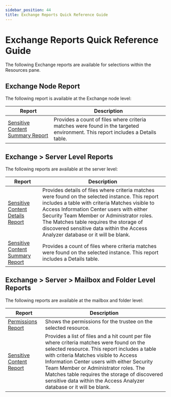 ```yaml
---
sidebar_position: 44
title: Exchange Reports Quick Reference Guide
---
```


# Exchange Reports Quick Reference Guide

The following Exchange reports are available for selections within the Resources pane.

## Exchange Node Report

The following report is available at the Exchange node level:

| Report | Description |
| --- | --- |
| [Sensitive Content Summary Report](SensitiveContentSummary "Sensitive Content Summary Report") | Provides a count of files where criteria matches were found in the targeted environment. This report includes a Details table. |

## Exchange > Server Level Reports

The following reports are available at the server level:

| Report | Description |
| --- | --- |
| [Sensitive Content Details Report](Server/SensitiveContentDetails "Sensitive Content Details Report") | Provides details of files where criteria matches were found on the selected instance. This report includes a table with criteria Matches visible to Access Information Center users with either Security Team Member or Administrator roles. The Matches table requires the storage of discovered sensitive data within the Access Analyzer database or it will be blank. |
| [Sensitive Content Summary Report](Server/SensitiveContentSummary "Sensitive Content Summary Report") | Provides a count of files where criteria matches were found on the selected instance. This report includes a Details table. |

## Exchange > Server > Mailbox and Folder Level Reports

The following reports are available at the mailbox and folder level:

| Report | Description |
| --- | --- |
| [Permissions Report](MailboxFolder/Permissions "Permissions Report") | Shows the permissions for the trustee on the selected resource. |
| [Sensitive Content Report](MailboxFolder/SensitiveContent "Sensitive Content Report") | Provides a list of files and a hit count per file where criteria matches were found on the selected resource. This report includes a table with criteria Matches visible to Access Information Center users with either Security Team Member or Administrator roles. The Matches table requires the storage of discovered sensitive data within the Access Analyzer database or it will be blank. |